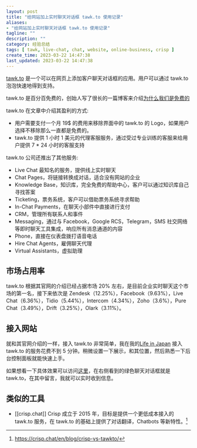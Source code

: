 ```yaml
---
layout: post
title: "给网站加上实时聊天对话框 tawk.to 使用记录"
aliases:
- "给网站加上实时聊天对话框 tawk.to 使用记录"
tagline: ""
description: ""
category: 经验总结
tags: [ tawk, live-chat, chat, website, online-business, crisp ]
create_time: 2023-03-22 14:47:38
last_updated: 2023-03-22 14:47:38
---
```


[tawk.to](https://www.tawk.to/) 是一个可以在网页上添加客户聊天对话框的应用。用户可以通过 tawk.to 泡泡快速地得到支持。

tawk.to 是百分百免费的，创始人写了很长的一篇博客来介绍[为什么我们是免费的](https://www.tawk.to/why-free/)

tawk.to 在文章中介绍其盈利的方式:

- 用户需要支付一个月 19$ 的费用来移除界面中的 tawk.to 的 Logo，如果用户选择不移除那么一直都是免费的。
- tawk.to 提供 1 小时 1 美元的代理客服服务，通过受过专业训练的客服来给用户提供 7 \* 24 小时的客服支持

tawk.to 公司还推出了其他服务:

- Live Chat 最知名的服务，提供线上实时聊天
- Chat Pages，将链接转换成对话，适合没有网站的企业
- Knowledge Base，知识库，完全免费的帮助中心，客户可以通过知识库自己寻找答案
- Ticketing，票务系统，客户可以借助票务系统寻求帮助
- In-Chat Payments，在聊天小部件中直接进行支付
- CRM，管理所有联系人和事件
- Messaging，通过与 Facebook，Google RCS，Telegram，SMS 社交网络等即时聊天工具集成，响应所有消息通道的内容
- Phone，直接在仪表盘拨打语音电话
- Hire Chat Agents，雇佣聊天代理
- Virtual Assistants，虚拟助理

## 市场占用率

tawk.to 根据其官网的介绍已经占据市场 20% 左右，是目前企业实时聊天这个市场的第一名，接下来依次是 Zendesk（12.25%），Facebook（9.63%），Live Chat（6.36%），Tidio（5.44%），Intercom（4.34%），Zoho（3.6%），Pure Chat（3.49%），Drift（3.25%），Olark（3.11%）。

## 接入网站

就和其官网介绍的一样，接入 tawk.to 非常简单，我在我的[Life in Japan](https://japan.einverne.info) 接入 tawk.to 的服务花费不到 5 分钟。稍微设置一下展示，和其位置，然后熟悉一下后台控制面板就能快速上手。

如果想看一下具体效果可以访问[这里](https://japan.einverne.info/)，在右侧看到的绿色聊天对话框就是 tawk.to，在其中留言，我就可以实时收到信息。

## 类似的工具

- [[crisp.chat]] Crisp 成立于 2015 年，目标是提供一个更低成本接入的 tawk.to 服务，在 tawk.to 的基础上提供了对话翻译，Chatbots 等新特性。[^1]

[^1]: <https://crisp.chat/en/blog/crisp-vs-tawkto/>
